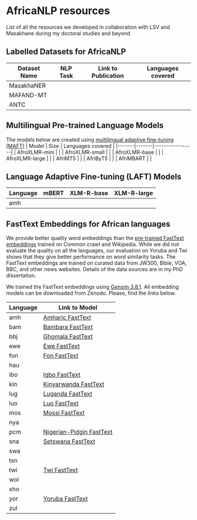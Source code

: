 # AfricaNLP resources
List of all the resources we developed in collaboration with LSV and Masakhane during my doctoral studies and beyond

## Labelled Datasets for AfricaNLP

| Dataset Name | NLP Task | Link to Publication  | Languages covered |
|----------|----------|--------|----------------------------|
| MasakhaNER | | | |
| MAFAND-MT | | | |
| ANTC      | | | |


## Multilingual Pre-trained Language Models
The models below are created using [multilingual adaptive fine-tuning (MAFT)](https://arxiv.org/abs/2204.06487)
| Model | Size  | Languages covered |
|-------|-------|-----------------|
| AfroXLMR-mini | |
| AfroXLMR-small | |
| AfroXLMR-base | |
| AfroXLMR-large | |
| AfriMT5 | |
| AfriByT5 | |
| AfriMBART | |

## Language Adaptive Fine-tuning (LAFT) Models
| Language | mBERT  | XLM-R-base | XLM-R-large |
|----------|--------|------------|-------------|
| amh      |        |            |             |

## FastText Embeddings for African languages
We provide better quality word embeddings than the [pre-trained FastText embeddings](https://fasttext.cc/docs/en/crawl-vectors.html) trained on Common crawl and Wikipedia. While we did not evaluate the quality on all the languages, our evaluation on Yoruba and Twi shows that they give better performance on word similarity tasks. The FastText embeddings are trained on curated data from JW300, Bible, VOA, BBC, and other news websites. Details of the data sources are in my PhD dissertation. 

We trained the FastText embeddings using [Gensim 3.8.1](https://pypi.org/project/gensim/3.8.1/). All embedding models can be downloaded from Zenodo. Please, find the links below. 

| Language | Link to Model  |
|----------|-----------------|
| amh | [Amharic FastText](https://zenodo.org/record/6988528#.YvePxXUzY5k)  |
| bam | [Bambara FastText](https://zenodo.org/record/6987246#.YveVNnUzY5k) |
| bbj | [Ghomala FastText](https://zenodo.org/record/6988547#.YveVlHUzY5k)  |
| ewe | [Ewe FastText](https://zenodo.org/record/6988555#.YveVknUzY5k)  |
| fon | [Fon FastText](https://zenodo.org/record/6988727#.YveVonUzY5k) |
| hau |   |
| ibo | [Igbo FastText](https://zenodo.org/record/6988731#.Yve923UzY5k)  |
| kin | [Kinyarwanda FastText](https://zenodo.org/record/6988740#.Yve93nUzY5k)  |
| lug | [Luganda FastText](https://zenodo.org/record/6988742#.Yve94XUzY5k)  |
| luo | [Luo FastText](https://zenodo.org/record/6988914#.Yve_bHUzY5k)  |
| mos | [Mossi FastText](https://zenodo.org/record/6988918#.Yve_bXUzY5k) |
| nya |   |
| pcm | [Nigerian-Pidgin FastText](https://zenodo.org/record/6988939#.YvfDDHUzY5k)  |
| sna | [Setswana FastText](https://zenodo.org/record/6989116#.YvfNc3UzY5k) |
| swa |   |
| tsn |   |
| twi | [Twi FastText](https://zenodo.org/record/6988532#.YveVmXUzY5k)  |
| wol |   |
| xho |   |
| yor | [Yoruba FastText](https://zenodo.org/record/6987250#.YveVi3UzY5k)  |
| zul |   |
